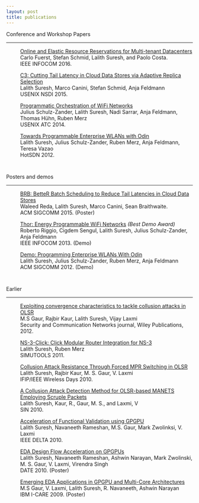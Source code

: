 ```yaml
---
layout: post
title: publications
---
```


<style>
  .gaphead {
     margin-bottom: 0.3cm;
  }
</style>

<style>
  .gap {
     margin-left: 1cm;
     margin-bottom: 0.3cm;
  }
</style>

<p class="gaphead">
Conference and Workshop Papers
<hr>
</p>

<p class="gap">
<a href="http://research.microsoft.com/en-us/um/people/pcosta/papers/fuerst16kraken.pdf">Online and Elastic Resource Reservations for Multi-tenant Datacenters</a><br>
Carlo Fuerst, Stefan Schmid, Lalith Suresh, and Paolo Costa.<br>
IEEE INFOCOM 2016.</p>

<p class="gap"><a href="https://www.usenix.org/system/files/conference/nsdi15/nsdi15-paper-suresh.pdf">
C3: Cutting Tail Latency in Cloud Data Stores via Adaptive Replica Selection</a><br>
Lalith Suresh, Marco Canini, Stefan Schmid, Anja Feldmann<br>
USENIX NSDI 2015.</p>

<p class="gap"><a href="https://www.usenix.org/system/files/conference/atc14/atc14-paper-schulz_zander.pdf">
Programmatic Orchestration of WiFi Networks</a><br>
Julius Schulz-Zander, Lalith Suresh, Nadi Sarrar, Anja Feldmann, Thomas Hühn, Ruben Merz<br>
USENIX ATC 2014.<br></p>

<p class="gap"><a href="http://conferences.sigcomm.org/sigcomm/2012/paper/hotsdn/p115.pdf">
Towards Programmable Enterprise WLANs with Odin</a><br>
Lalith Suresh, Julius Schulz-Zander, Ruben Merz, Anja Feldmann, Teresa Vazao<br>
HotSDN 2012.<br>
</p>

<br>

<p class="gaphead">
Posters and demos
<hr>

<p class="gap"><a href="http://perso.uclouvain.be/marco.canini/papers/brb.p-sigcomm15.pdf">
BRB: BetteR Batch Scheduling to Reduce Tail Latencies in Cloud Data Stores</a><br>
Waleed Reda, Lalith Suresh, Marco Canini, Sean Braithwaite.<br>
ACM SIGCOMM 2015. (Poster)</p>

<p class="gap"><a href="http://disi.unitn.it/~riggio/lib/exe/fetch.php?media=publications:infocom2013_energino.pdf">
Thor: Energy Programmable WiFi Networks</a>  <i>(Best Demo Award)</i><br>
Roberto Riggio, Cigdem Sengul, Lalith Suresh, Julius Schulz-Zander, Anja Feldmann<br>
IEEE INFOCOM 2013. (Demo)<br></p>

<p class="gap"><a href="http://conferences.sigcomm.org/sigcomm/2012/paper/sigcomm/p279.pdf">
Demo: Programming Enterprise WLANs With Odin</a><br>
Lalith Suresh, Julius Schulz-Zander, Ruben Merz, Anja Feldmann<br>
ACM SIGCOMM 2012. (Demo)<br></p>

<br>

<p class="gaphead">
Earlier
<hr>

<p class="gap"><a href="http://onlinelibrary.wiley.com/doi/10.1002/sec.545/abstract">
Exploiting convergence characteristics to tackle collusion attacks in OLSR</a><br/>
M.S Gaur, Rajbir Kaur, Lalith Suresh, Vijay Laxmi<br/>
Security and Communication Networks journal, Wiley Publications, 2012.<br/></p>

<p class="gap"><a href="http://lalithsuresh.files.wordpress.com/2011/04/wns3-ns3click-2011.pdf">
NS-3-Click: Click Modular Router Integration for NS-3</a><br/>
Lalith Suresh, Ruben Merz<br/>
SIMUTOOLS 2011.<br/></p>

<p class="gap"><a href="http://lalithsuresh.files.wordpress.com/2011/04/15693481731.pdf">
Collusion Attack Resistance Through Forced MPR Switching in OLSR</a><br/>
Lalith Suresh, Rajbir Kaur, M. S. Gaur, V. Laxmi<br/>
IFIP/IEEE Wireless Days 2010.<br/></p>

<p class="gap"><a href="http://dl.acm.org/authorize?394829">
A Collusion Attack Detection Method for OLSR-based MANETS Employing Scruple Packets</a><br/>
Lalith Suresh, Kaur, R., Gaur, M. S., and Laxmi, V<br/>
SIN 2010.<br/></p>

<p class="gap"><a href="http://lalithsuresh.files.wordpress.com/2011/04/lalith-delta11-gpgpu-04nov101.pdf">
Acceleration of Functional Validation using GPGPU</a><br/>
Lalith Suresh, Navaneeth Rameshan, M.S. Gaur, Mark Zwolinksi, V. Laxmi<br/>
IEEE DELTA 2010.<br/></p>

<p class="gap"><a href="http://lalithsuresh.files.wordpress.com/2011/04/lalith-poster1.pdf">
EDA Design Flow Acceleration on GPGPUs</a><br/>
Lalith Suresh, Navaneeth Rameshan, Ashwin Narayan, Mark Zwolinski, M. S. Gaur, V. Laxmi, Virendra Singh<br/>
DATE 2010. (Poster)<br/></p>

<p class="gap"><a href="http://users.ecs.soton.ac.uk/mz/ukieri/I-Care-Oct09.jpg">
Emerging EDA Applications in GPGPU and Multi-Core Architectures</a><br/>
M.S Gaur, V. Laxmi, Lalith Suresh, R. Navaneeth, Ashwin Narayan<br/>
IBM I-CARE 2009. (Poster)<br/></p>

